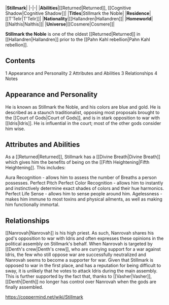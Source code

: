 |**Stillmark**|
|-|-|
|**Abilities**|[[Returned\|Returned]], [[Cognitive Shadow\|Cognitive Shadow]]|
|**Titles**|Stillmark the Noble|
|**Residence**|[[T'Telir\|T'Telir]]|
|**Nationality**|[[Hallandren\|Hallandren]]|
|**Homeworld**|[[Nalthis\|Nalthis]]|
|**Universe**|[[Cosmere\|Cosmere]]|

**Stillmark the Noble** is one of the oldest [[Returned\|Returned]] in [[Hallandren\|Hallandren]] prior to the [[Pahn Kahl rebellion\|Pahn Kahl rebellion]].

## Contents

1 Appearance and Personality
2 Attributes and Abilities
3 Relationships
4 Notes


## Appearance and Personality
He is known as Stillmark the Noble, and his colors are blue and gold. He is described as a staunch traditionalist, opposing most proposals brought to the [[Court of Gods\|Court of Gods]], and is in stark opposition to war with [[Idris\|Idris]].
He is influential in the court; most of the other gods consider him wise.

## Attributes and Abilities
As a [[Returned\|Returned]], Stillmark has a [[Divine Breath\|Divine Breath]] which gives him the benefits of being on the [[Fifth Heightening\|Fifth Heightening]]. This includes:

Aura Recognition - allows him to assess the number of Breaths a person possesses.
Perfect Pitch
Perfect Color Recognition - allows him to instantly and instinctively determine exact shades of colors and their hue harmonics.
Perfect Life Sense - allows him to sense people around him.
Agelessness - makes him immune to most toxins and physical ailments, as well as making him functionally immortal.
## Relationships
[[Nanrovah\|Nanrovah]] is his high priest. As such, Nanrovah shares his god's opposition to war with Idris and often expresses these opinions in the political assembly on Stillmark's behalf. When Nanrovah is targeted by [[Denth's crew\|Denth's crew]], who are currying support for a war against Idris, the few who still oppose war are successfully neutralized and Nanrovah seems to become a supporter for war. Given that Stillmark is opposed to war in the first place, and has a reputation for being difficult to sway, it is unlikely that he votes to attack Idris during the main assembly. This is further supported by the fact that, thanks to [[Vasher\|Vasher]], [[Denth\|Denth]] no longer has control over Nanrovah when the gods are finally assembled.



https://coppermind.net/wiki/Stillmark